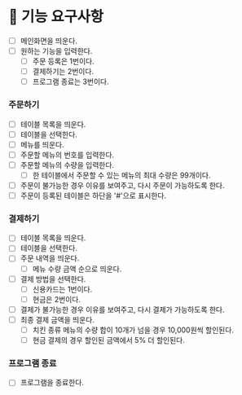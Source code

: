 # 🚀 기능 요구사항

- [ ] 메인화면을 띄운다.
- [ ] 원하는 기능을 입력한다.
    - [ ] 주문 등록은 1번이다.
    - [ ] 결제하기는 2번이다.
    - [ ] 프로그램 종료는 3번이다.

### 주문하기
- [ ] 테이블 목록을 띄운다.
- [ ] 테이블을 선택한다.
- [ ] 메뉴를 띄운다.
- [ ] 주문할 메뉴의 번호를 입력한다.
- [ ] 주문할 메뉴의 수량을 입력한다.
    - [ ] 한 테이블에서 주문할 수 있는 메뉴의 최대 수량은 99개이다.
- [ ] 주문이 불가능한 경우 이유를 보여주고, 다시 주문이 가능하도록 한다.
- [ ] 주문이 등록된 테이블은 하단을 '#'으로 표시한다.

### 결제하기
- [ ] 테이블 목록을 띄운다.
- [ ] 테이블을 선택한다.
- [ ] 주문 내역을 띄운다.
    - [ ] 메뉴 수량 금액 순으로 띄운다.
- [ ] 결제 방법을 선택한다.
    - [ ] 신용카드는 1번이다.
    - [ ] 현금은 2번이다.
- [ ] 결제가 불가능한 경우 이유를 보여주고, 다시 결제가 가능하도록 한다.
- [ ] 최종 결제 금액을 띄운다.
    - [ ] 치킨 종류 메뉴의 수량 합이 10개가 넘을 경우 10,000원씩 할인된다.
    - [ ] 현금 결제의 경우 할인된 금액에서 5% 더 할인된다.

### 프로그램 종료
- [ ] 프로그램을 종료한다.